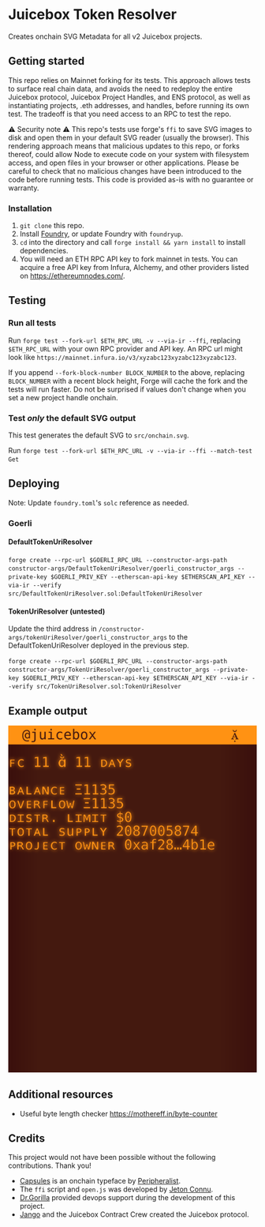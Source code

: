 # Juicebox Token Resolver

Creates onchain SVG Metadata for all v2 Juicebox projects.

## Getting started

This repo relies on Mainnet forking for its tests. This approach allows tests to surface real chain data, and avoids the need to redeploy the entire Juicebox protocol, Juicebox Project Handles, and ENS protocol, as well as instantiating projects, .eth addresses, and handles, before running its own test. The tradeoff is that you need access to an RPC to test the repo.

⚠️ Security note ⚠️ This repo's tests use forge's `ffi` to save SVG images to disk and open them in your default SVG reader (usually the browser). This rendering approach means that malicious updates to this repo, or forks thereof, could allow Node to execute code on your system with filesystem access, and open files in your browser or other applications. Please be careful to check that no malicious changes have been introduced to the code before running tests. This code is provided as-is with no guarantee or warranty. 

### Installation

1. `git clone` this repo.
2. Install [Foundry](https://book.getfoundry.sh/getting-started/installation.html), or update Foundry with `foundryup`.
3. `cd` into the directory and call `forge install && yarn install` to install dependencies.
4. You will need an ETH RPC API key to fork mainnet in tests. You can acquire a free API key from Infura, Alchemy, and other providers listed on https://ethereumnodes.com/.

## Testing

### Run all tests

Run `forge test --fork-url $ETH_RPC_URL -v --via-ir --ffi`, replacing `$ETH_RPC_URL` with your own RPC provider and API key. An RPC url might look like `https://mainnet.infura.io/v3/xyzabc123xyzabc123xyzabc123`.

If you append `--fork-block-number BLOCK_NUMBER` to the above, replacing `BLOCK_NUMBER` with a recent block height, Forge will cache the fork and the tests will run faster. Do not be surprised if values don't change when you set a new project handle onchain.

### Test *only* the default SVG output

This test generates the default SVG to `src/onchain.svg`.

Run `forge test --fork-url $ETH_RPC_URL -v --via-ir --ffi --match-test Get`

## Deploying

Note: Update `foundry.toml`'s `solc` reference as needed.

### Goerli
#### DefaultTokenUriResolver
`forge create --rpc-url $GOERLI_RPC_URL --constructor-args-path constructor-args/DefaultTokenUriResolver/goerli_constructor_args --private-key $GOERLI_PRIV_KEY --etherscan-api-key $ETHERSCAN_API_KEY --via-ir --verify src/DefaultTokenUriResolver.sol:DefaultTokenUriResolver`

#### TokenUriResolver (untested)
Update the third address in `/constructor-args/tokenUriResolver/goerli_constructor_args` to the DefaultTokenUriResolver deployed in the previous step.

`forge create --rpc-url $GOERLI_RPC_URL --constructor-args-path constructor-args/TokenUriResolver/goerli_constructor_args --private-key $GOERLI_PRIV_KEY --etherscan-api-key $ETHERSCAN_API_KEY --via-ir --verify src/TokenUriResolver.sol:TokenUriResolver`

## Example output

![](src/onchain.svg)

## Additional resources 
- Useful byte length checker https://mothereff.in/byte-counter

## Credits
This project would not have been possible without the following contributions. Thank you! 
- [Capsules](https://cpsls.app/) is an onchain typeface by [Peripheralist](https://github.com/peripheralist/typeface).
- The `ffi` script and `open.js` was developed by [Jeton Connu](https://github.com/jeton-connu).
- [Dr.Gorilla](https://github.com/drgorillamd) provided devops support during the development of this project.
- [Jango](https://github.com/mejango) and the Juicebox Contract Crew created the Juicebox protocol.